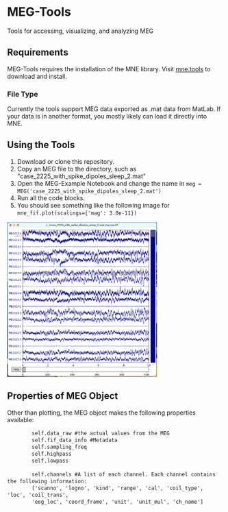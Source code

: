 # MEG-Tools
Tools for accessing, visualizing, and analyzing MEG 

## Requirements
MEG-Tools requires the installation of the MNE library. Visit [mne.tools](https://mne.tools) to download and install.

### File Type
Currently the tools support MEG data exported as .mat data from MatLab. If your data is in another format, you mostly likely can load it directly into MNE.

## Using the Tools
1. Download or clone this repository.
2. Copy an MEG file to the directory, such as "case_2225_with_spike_dipoles_sleep_2.mat"
3. Open the MEG-Example Notebook and change the name in `meg = MEG('case_2225_with_spike_dipoles_sleep_2.mat')`
4. Run all the code blocks.
5. You should see something like the following image for `mne_fif.plot(scalings={'mag': 3.0e-11})`
<img src="images/MEG-Pop-Up.png" width="350">

## Properties of MEG Object
Other than plotting, the MEG object makes the following properties available:
```
        self.data_raw #the actual values from the MEG
        self.fif_data_info #Metadata
        self.sampling_freq 
        self.highpass
        self.lowpass

        self.channels #A list of each channel. Each channel contains the following information:
        ['scanno', 'logno', 'kind', 'range', 'cal', 'coil_type', 'loc', 'coil_trans',
        'eeg_loc', 'coord_frame', 'unit', 'unit_mul', 'ch_name']
```

